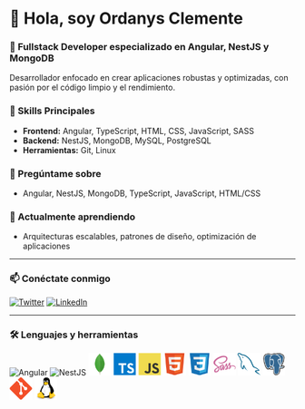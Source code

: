 # 👋 Hola, soy Ordanys Clemente

### 🚀 Fullstack Developer especializado en Angular, NestJS y MongoDB

Desarrollador enfocado en crear aplicaciones robustas y optimizadas, con pasión por el código limpio y el rendimiento.

### 🔧 Skills Principales

* **Frontend:** Angular, TypeScript, HTML, CSS, JavaScript, SASS
* **Backend:** NestJS, MongoDB, MySQL, PostgreSQL
* **Herramientas:** Git, Linux

### 💬 Pregúntame sobre

* Angular, NestJS, MongoDB, TypeScript, JavaScript, HTML/CSS

### 🌱 Actualmente aprendiendo

* Arquitecturas escalables, patrones de diseño, optimización de aplicaciones

---

### 📫 Conéctate conmigo

[![Twitter](https://img.icons8.com/fluency/48/000000/twitter.png)](https://twitter.com/danysdev)
[![LinkedIn](https://img.icons8.com/fluency/48/000000/linkedin.png)](https://linkedin.com/in/danysdev)

---

### 🛠️ Lenguajes y herramientas

<img src="https://angular.io/assets/images/logos/angular/angular.svg" alt="Angular" width="40" height="40"/>
<img src="https://nestjs.com/img/logo-small.svg" alt="NestJS" width="40" height="40"/>
<img src="https://raw.githubusercontent.com/devicons/devicon/master/icons/mongodb/mongodb-original.svg" alt="MongoDB" width="40" height="40"/>
<img src="https://raw.githubusercontent.com/devicons/devicon/master/icons/typescript/typescript-original.svg" alt="TypeScript" width="40" height="40"/>
<img src="https://raw.githubusercontent.com/devicons/devicon/master/icons/javascript/javascript-original.svg" alt="JavaScript" width="40" height="40"/>
<img src="https://raw.githubusercontent.com/devicons/devicon/master/icons/html5/html5-original.svg" alt="HTML5" width="40" height="40"/>
<img src="https://raw.githubusercontent.com/devicons/devicon/master/icons/css3/css3-original.svg" alt="CSS3" width="40" height="40"/>
<img src="https://raw.githubusercontent.com/devicons/devicon/master/icons/sass/sass-original.svg" alt="SASS" width="40" height="40"/>
<img src="https://raw.githubusercontent.com/devicons/devicon/master/icons/mysql/mysql-original.svg" alt="MySQL" width="40" height="40"/>
<img src="https://raw.githubusercontent.com/devicons/devicon/master/icons/postgresql/postgresql-original.svg" alt="PostgreSQL" width="40" height="40"/>
<img src="https://raw.githubusercontent.com/devicons/devicon/master/icons/git/git-original.svg" alt="Git" width="40" height="40"/>
<img src="https://raw.githubusercontent.com/devicons/devicon/master/icons/linux/linux-original.svg" alt="Linux" width="40" height="40"/>




